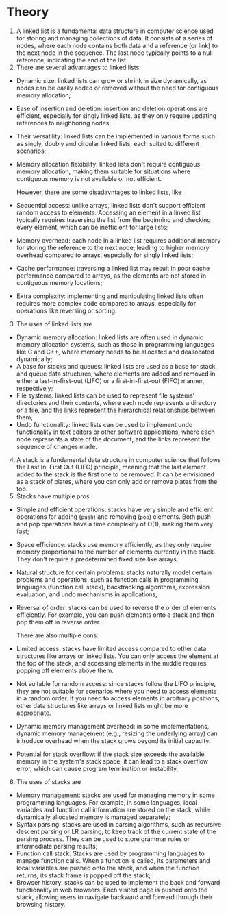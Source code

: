 # Theory

1. A linked list is a fundamental data structure in computer science used for storing and managing collections of data. It consists of a series of nodes, where each node contains both data and a reference (or link) to the next node in the sequence. The last node typically points to a null reference, indicating the end of the list.
2. There are several advantages to linked lists:  

- Dynamic size: linked lists can grow or shrink in size dynamically, as nodes can be easily added or removed without the need for contiguous memory allocation;  
- Ease of insertion and deletion: insertion and deletion operations are efficient, especially for singly linked lists, as they only require updating references to neighboring nodes;  
- Their versatility: linked lists can be implemented in various forms such as singly, doubly and circular linked lists, each suited to different scenarios;  
- Memory allocation flexibility: linked lists don't require contiguous memory allocation, making them suitable for situations where contiguous memory is not available or not efficient.  

    However, there are some disadavntages to linked lists, like  

- Sequential access: unlike arrays, linked lists don't support efficient random access to elements. Accessing an element in a linked list typically requires traversing the list from the beginning and checking every element, which can be inefficient for large lists;  
- Memory overhead: each node in a linked list requires additional memory for storing the reference to the next node, leading to higher memory overhead compared to arrays, especially for singly linked lists;  
- Cache performance: traversing a linked list may result in poor cache performance compared to arrays, as the elements are not stored in contiguous memory locations;  
- Extra complexity: implementing and manipulating linked lists often requires more complex code compared to arrays, especially for operations like reversing or sorting.

3. The uses of linked lists are  

- Dynamic memory allocation: linked lists are often used in dynamic memory allocation systems, such as those in programming languages like C and C++, where memory needs to be allocated and deallocated dynamically;  
- A base for stacks and queues: linked lists are used as a base for stack and queue data structures, where elements are added and removed in either a last-in-first-out (LIFO) or a first-in-first-out (FIFO) manner, respectively;  
- File systems: linked lists can be used to represent file systems' directories and their contents, where each node represents a directory or a file, and the links represent the hierarchical relationships between them;  
- Undo functionality: linked lists can be used to implement undo functionality in text editors or other software applications, where each node represents a state of the document, and the links represent the sequence of changes made.

4. A stack is a fundamental data structure in computer science that follows the Last In, First Out (LIFO) principle, meaning that the last element added to the stack is the first one to be removed. It can be envisioned as a stack of plates, where you can only add or remove plates from the top.
5. Stacks have multiple pros:

- Simple and efficient operations: stacks have very simple and efficient operations for adding (`push`) and removing (`pop`) elements. Both push and pop operations have a time complexity of O(1), making them very fast;
- Space efficiency: stacks use memory efficiently, as they only require memory proportional to the number of elements currently in the stack. They don't require a predetermined fixed size like arrays;
- Natural structure for certain problems: stacks naturally model certain problems and operations, such as function calls in programming languages (function call stack), backtracking algorithms, expression evaluation, and undo mechanisms in applications;
- Reversal of order: stacks can be used to reverse the order of elements efficiently. For example, you can push elements onto a stack and then pop them off in reverse order.

    There are also multiple cons:

- Limited access: stacks have limited access compared to other data structures like arrays or linked lists. You can only access the element at the top of the stack, and accessing elements in the middle requires popping off elements above them.
- Not suitable for random access: since stacks follow the LIFO principle, they are not suitable for scenarios where you need to access elements in a random order. If you need to access elements in arbitrary positions, other data structures like arrays or linked lists might be more appropriate.
- Dynamic memory management overhead: in some implementations, dynamic memory management (e.g., resizing the underlying array) can introduce overhead when the stack grows beyond its initial capacity.
- Potential for stack overflow: if the stack size exceeds the available memory in the system's stack space, it can lead to a stack overflow error, which can cause program termination or instability.

6. The uses of stacks are

- Memory management: stacks are used for managing memory in some programming languages. For example, in some languages, local variables and function call information are stored on the stack, while dynamically allocated memory is managed separately;
- Syntax parsing: stacks are used in parsing algorithms, such as recursive descent parsing or LR parsing, to keep track of the current state of the parsing process. They can be used to store grammar rules or intermediate parsing results;
- Function call stack: Stacks are used by programming languages to manage function calls. When a function is called, its parameters and local variables are pushed onto the stack, and when the function returns, its stack frame is popped off the stack;
- Browser history: stacks can be used to implement the back and forward functionality in web browsers. Each visited page is pushed onto the stack, allowing users to navigate backward and forward through their browsing history.